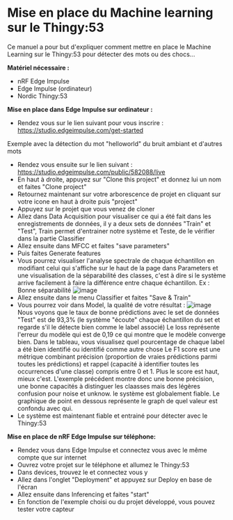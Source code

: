 # Mise en place du Machine learning sur le Thingy:53

Ce manuel a pour but d'expliquer comment mettre en place le Machine Learning sur le Thingy:53 pour détecter des mots ou des chocs...

**Matériel nécessaire :**
- nRF Edge Impulse
- Edge Impulse (ordinateur)
- Nordic Thingy:53

**Mise en place dans Edge Impulse sur ordinateur :**
- Rendez vous sur le lien suivant pour vous inscrire : https://studio.edgeimpulse.com/get-started

Exemple avec la détection du mot "helloworld" du bruit ambiant et d'autres mots
- Rendez vous ensuite sur le lien suivant : https://studio.edgeimpulse.com/public/582088/live
- En haut à droite, appuyez sur "Clone this project" et donnez lui un nom et faites "Clone project"
- Retournez maintenant sur votre arborescence de projet en cliquant sur votre icone en haut à droite puis "project"
- Appuyez sur le projet que vous venez de cloner
- Allez dans Data Acquisition pour visualiser ce qui a été fait dans les enregistrements de données, il y a deux sets de données "Train" et "Test", Train permet d'entrainer notre système et Teste, de le vérifier dans la partie Classifier
- Allez ensuite dans MFCC et faites "save parameters"
- Puis faites Generate features
- Vous pourrez visualiser l'analyse spectrale de chaque échantillon en modifiant celui qui s'affiche sur le haut de la page dans Parameters et une visualisation de la séparabilité des classes, c'est à dire si le système arrive facilement à faire la différence entre chaque échantillon.
Ex : Bonne séparabilité
![image](https://github.com/user-attachments/assets/2000c343-c895-4f79-8876-0cee82e1e718)
- Allez ensuite dans le menu Classifier et faites "Save & Train"
- Vous pourrez voir dans Model, la qualité de votre résultat :
![image](https://github.com/user-attachments/assets/354703e8-83fe-4cb3-8480-a6feafd8f622)
Nous voyons que le taux de bonne prédictions avec le set de données "Test" est de 93,3% (le système "écoute" chaque échantillon du set et regarde s'il le détecte bien comme le label associé)
Le loss représente l'erreur du modèle qui est de 0,19 ce qui montre que le modèle converge bien.
Dans le tableau, vous visualisez quel pourcentage de chaque label a été bien identifié ou identifié comme autre chose
Le F1 score est une métrique combinant précision (proportion de vraies prédictions parmi toutes les prédictions) et rappel (capacité à identifier toutes les occurrences d'une classe) compris entre 0 et 1. Plus le score est haut, mieux c'est.
L'exemple précédent montre donc une bonne précision, une bonne capacités à distinguer les claasses mais des légères confusion pour noise et unknow. le système est globalement fiable.
Le graphique de point en dessous représente le graph de quel valeur est confondu avec qui.
- Le système est maintenant fiable et entrainé pour détecter avec le Thingy:53

**Mise en place de nRF Edge Impulse sur téléphone:**
- Rendez vous dans Edge Impulse et connectez vous avec le même compte que sur internet
- Ouvrez votre projet sur le téléphone et allumez le Thingy:53
- Dans devices, trouvez le et connectez vous y
- Allez dans l'onglet "Deployment" et appuyez sur Deploy en base de l'écran
- Allez ensuite dans Inferencing et faites "start"
- En fonction de l'exemple choisi ou du projet développé, vous pouvez tester votre capteur
